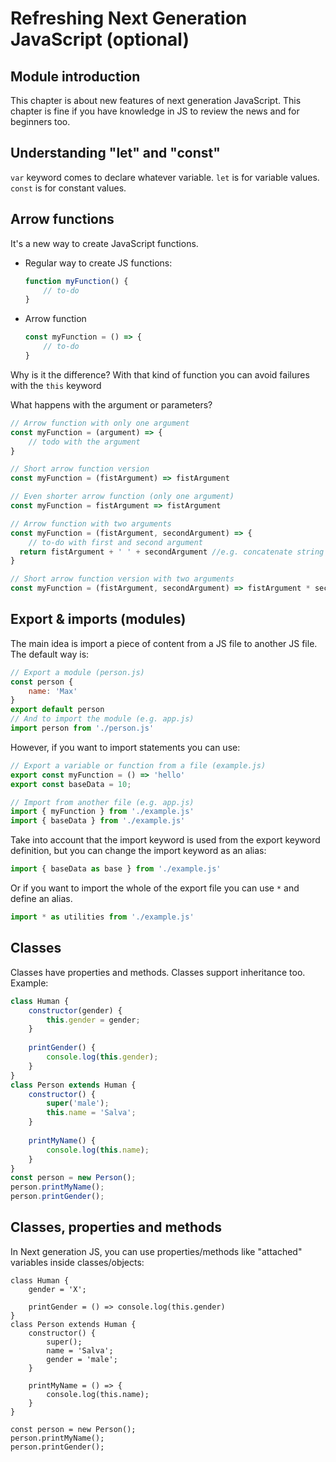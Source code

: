 # Refreshing Next Generation JavaScript (optional)

## Module introduction

This chapter is about new features of next generation JavaScript. This chapter is fine if you have knowledge in JS to review the news and for beginners too.

## Understanding "let" and "const"

`var` keyword comes to declare whatever variable. 
`let` is for variable values.
`const` is for constant values.

## Arrow functions

It's a new way to create JavaScript functions.

- Regular way to create JS functions:
    ```js
    function myFunction() {
        // to-do
    }
    ```
- Arrow function
    ```js
    const myFunction = () => {
        // to-do
    }
    ```
Why is it the difference? 
With that kind of function you can avoid failures with the `this` keyword  

What happens with the argument or parameters?
```js
// Arrow function with only one argument
const myFunction = (argument) => {
    // todo with the argument   
}

// Short arrow function version
const myFunction = (fistArgument) => fistArgument

// Even shorter arrow function (only one argument)
const myFunction = fistArgument => fistArgument

// Arrow function with two arguments
const myFunction = (fistArgument, secondArgument) => {
    // to-do with first and second argument
  return fistArgument + ' ' + secondArgument //e.g. concatenate string
}

// Short arrow function version with two arguments
const myFunction = (fistArgument, secondArgument) => fistArgument * secondArgument
```

## Export & imports (modules)

The main idea is import a piece of content from a JS file to another JS file.
The default way is:
```js
// Export a module (person.js)
const person {
    name: 'Max'
}
export default person
// And to import the module (e.g. app.js)
import person from './person.js' 
```
However, if you want to import statements you can use:
```js
// Export a variable or function from a file (example.js)
export const myFunction = () => 'hello'
export const baseData = 10;

// Import from another file (e.g. app.js)
import { myFunction } from './example.js'
import { baseData } from './example.js'
```
Take into account that the import keyword is used from the export keyword definition, but you can change the import keyword as an alias:
```js
import { baseData as base } from './example.js'
```
Or if you want to import the whole of the export file you can use `*` and define an alias.
```js
import * as utilities from './example.js'
```

## Classes
Classes have properties and methods. Classes support inheritance too. Example:
```js
class Human {
    constructor(gender) {
        this.gender = gender;
    }
    
    printGender() {
        console.log(this.gender);
    }
}
class Person extends Human {
    constructor() {
        super('male');
        this.name = 'Salva';
    }
    
    printMyName() {
        console.log(this.name);
    }
}
const person = new Person();
person.printMyName();
person.printGender();
```

## Classes, properties and methods
In Next generation JS, you can use properties/methods like "attached" variables inside classes/objects: 
```ecmascript 6
class Human {
    gender = 'X';
    
    printGender = () => console.log(this.gender)
}
class Person extends Human {
    constructor() {
        super();
        name = 'Salva';
        gender = 'male';
    }
    
    printMyName = () => {
        console.log(this.name);
    }
}

const person = new Person();
person.printMyName();
person.printGender();
```